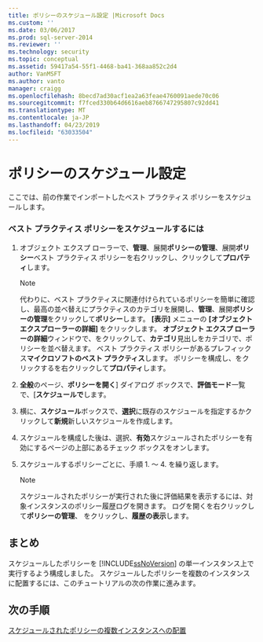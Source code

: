 ```yaml
---
title: ポリシーのスケジュール設定 |Microsoft Docs
ms.custom: ''
ms.date: 03/06/2017
ms.prod: sql-server-2014
ms.reviewer: ''
ms.technology: security
ms.topic: conceptual
ms.assetid: 59417a54-55f1-4468-ba41-368aa852c2d4
author: VanMSFT
ms.author: vanto
manager: craigg
ms.openlocfilehash: 8becd7ad30acf1ea2a63feae4760091aede70c06
ms.sourcegitcommit: f7fced330b64d6616aeb8766747295807c92dd41
ms.translationtype: MT
ms.contentlocale: ja-JP
ms.lasthandoff: 04/23/2019
ms.locfileid: "63033504"
---
```

# <a name="schedule-the-policies"></a>ポリシーのスケジュール設定
  ここでは、前の作業でインポートしたベスト プラクティス ポリシーをスケジュールします。  
  
### <a name="to-schedule-the-best-practices-policies"></a>ベスト プラクティス ポリシーをスケジュールするには  
  
1.  オブジェクト エクスプ ローラーで、**管理**、展開**ポリシーの管理**、展開**ポリシー**ベスト プラクティス ポリシーを右クリックし、クリックして**プロパティ**します。  
  
    > [!NOTE]  
    >  代わりに、ベスト プラクティスに関連付けられているポリシーを簡単に確認し、最高の並べ替えにプラクティスのカテゴリを展開し、**管理**、展開**ポリシーの管理**をクリックして**ポリシー**します。 **[表示]** メニューの **[オブジェクト エクスプローラーの詳細]** をクリックします。 **オブジェクト エクスプ ローラーの詳細**ウィンドウで、をクリックして、**カテゴリ**見出しをカテゴリで、ポリシーを並べ替えます。 ベスト プラクティス ポリシーがあるプレフィックス**マイクロソフトのベスト プラクティス**します。 ポリシーを構成し、をクリックするを右クリックして**プロパティ**します。  
  
2.  **全般**のページ、**ポリシーを開く**] ダイアログ ボックスで、**評価モード**一覧で、[**スケジュールで**します。  
  
3.  横に、**スケジュール**ボックスで、**選択**に既存のスケジュールを指定するかクリックして**新規**新しいスケジュールを作成します。  
  
4.  スケジュールを構成した後は、選択、**有効**スケジュールされたポリシーを有効にするページの上部にあるチェック ボックスをオンします。  
  
5.  スケジュールするポリシーごとに、手順 1. ～ 4. を繰り返します。  
  
    > [!NOTE]  
    >  スケジュールされたポリシーが実行された後に評価結果を表示するには、対象インスタンスのポリシー履歴ログを開きます。 ログを開くを右クリックして**ポリシーの管理**、 をクリックし、**履歴の表示**します。  
  
## <a name="summary"></a>まとめ  
 スケジュールしたポリシーを [!INCLUDE[ssNoVersion](../includes/ssnoversion-md.md)] の単一インスタンス上で実行するよう構成しました。 スケジュールしたポリシーを複数のインスタンスに配置するには、このチュートリアルの次の作業に進みます。  
  
## <a name="next-steps"></a>次の手順  
 [スケジュールされたポリシーの複数インスタンスへの配置](../../2014/tutorials/deploy-scheduled-policies-to-multiple-instances.md)  
  
  
